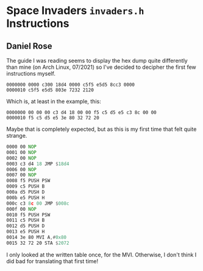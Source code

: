 # Space Invaders `invaders.h` Instructions
## Daniel Rose

The guide I was reading seems to display the hex dump quite
differently than mine (on Arch Linux, 07/2021) so I've decided to
decipher the first few instructions myself.

```
0000000 0000 c300 18d4 0000 c5f5 e5d5 8cc3 0000
0000010 c5f5 e5d5 803e 7232 2120
```

Which is, at least in the example, this:

```
0000000 00 00 00 c3 d4 18 00 00 f5 c5 d5 e5 c3 8c 00 00
0000010 f5 c5 d5 e5 3e 80 32 72 20
```

Maybe that is completely expected, but as this is my first time that
felt quite strange.

```asm
0000 00 NOP
0001 00 NOP
0002 00 NOP
0003 c3 d4 18 JMP $18d4
0006 00 NOP
0007 00 NOP
0008 f5 PUSH PSW
0009 c5 PUSH B
000a d5 PUSH D
000b e5 PUSH H
000c c3 8c 00 JMP $008c
000f 00 NOP
0010 f5 PUSH PSW
0011 c5 PUSH B
0012 d5 PUSH D
0013 e5 PUSH H
0014 3e 80 MVI A,#0x80
0015 32 72 20 STA $2072
```

I only looked at the written table once, for the MVI. Otherwise, I
don't think I did bad for translating that first time!
